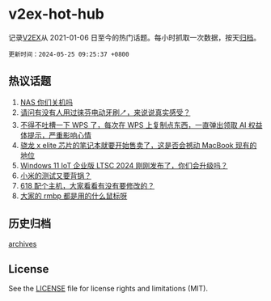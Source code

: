 # v2ex-hot-hub

 记录[V2EX](https://www.v2ex.com/)从 2021-01-06 日至今的热门话题。每小时抓取一次数据，按天[归档](archives)。

`更新时间：2024-05-25 09:25:37 +0800`

## 热议话题

1. [NAS 你们关机吗](https://www.v2ex.com/t/1043468)
1. [请问有没有人用过徕芬电动牙刷🪥，来说说真实感受？](https://www.v2ex.com/t/1043563)
1. [不得不吐槽一下 WPS 了，每次在 WPS 上复制点东西，一直弹出领取 AI 权益体提示，严重影响心情](https://www.v2ex.com/t/1043496)
1. [骁龙 x elite 芯片的笔记本就要开始售卖了，这是否会撼动 MacBook 现有的地位](https://www.v2ex.com/t/1043483)
1. [Windows 11 IoT 企业版 LTSC 2024 刚刚发布了，你们会升级吗？](https://www.v2ex.com/t/1043482)
1. [小米的测试又要背锅？](https://www.v2ex.com/t/1043592)
1. [618 配个主机，大家看看有没有要修改的？](https://www.v2ex.com/t/1043455)
1. [大家的 rmbp 都是用的什么鼠标呀](https://www.v2ex.com/t/1043570)

## 历史归档

[archives](archives)

## License

See the [LICENSE](LICENSE) file for license rights and limitations (MIT).
